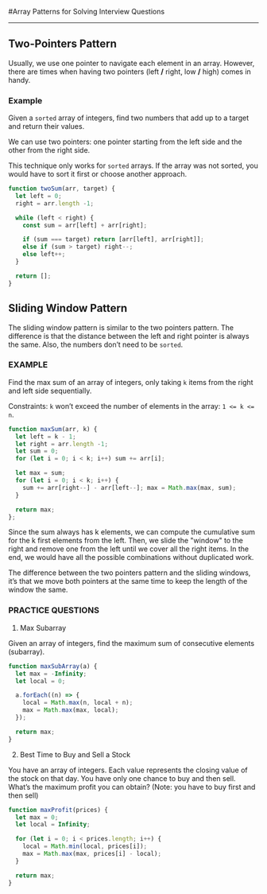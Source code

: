 #Array Patterns for Solving Interview Questions

___
## Two-Pointers Pattern

Usually, we use one pointer to navigate each element in an array.
However, there are times when having two pointers (left **/** right, low **/** high) comes in handy.


### Example
Given a `sorted` array of integers, find two numbers that add up to a target and return their values.

We can use two pointers: one pointer starting from the left side and the other from the right side.

This technique only works for `sorted` arrays. If the array was not sorted, you would have to sort it first or choose another approach.

```jsx
function twoSum(arr, target) {
  let left = 0;
  right = arr.length -1;

  while (left < right) {
    const sum = arr[left] + arr[right];

    if (sum === target) return [arr[left], arr[right]];
    else if (sum > target) right--;
    else left++;
  }

  return [];
}

```

## Sliding Window Pattern

The sliding window pattern is similar to the two pointers pattern.
The difference is that the distance between the left and right pointer is always the same.
Also, the numbers don’t need to be `sorted`.

### EXAMPLE

Find the max sum of an array of integers, only taking `k` items from the right and left side sequentially.

Constraints: `k` won’t exceed the number of elements in the array: `1 <= k <= n`.

```jsx
function maxSum(arr, k) {
  let left = k - 1;
  let right = arr.length -1;
  let sum = 0;
  for (let i = 0; i < k; i++) sum += arr[i];

  let max = sum;
  for (let i = 0; i < k; i++) {
    sum += arr[right--] - arr[left--]; max = Math.max(max, sum);
  }

  return max;
};
```

Since the sum always has k elements, we can compute the cumulative sum for the k first elements from the left.
Then, we slide the "window" to the right and remove one from the left until we cover all the right items.
In the end, we would have all the possible combinations without duplicated work.


The difference between the two pointers pattern and the sliding windows, it’s that we move both pointers at the same time to
keep the length of the window the same.


### PRACTICE QUESTIONS

1. Max Subarray

Given an array of integers, find the maximum sum of consecutive elements (subarray).

```js
function maxSubArray(a) { 
  let max = -Infinity;
  let local = 0;

  a.forEach((n) => {
    local = Math.max(n, local + n);
    max = Math.max(max, local);
  });

  return max;
}
```

2. Best Time to Buy and Sell a Stock

You have an array of integers. Each value represents the closing value of the stock on that day.
You have only one chance to buy and then sell. What’s the maximum profit you can obtain? (Note: you have to buy first and then sell)

```jsx
function maxProfit(prices) {
  let max = 0;
  let local = Infinity;

  for (let i = 0; i < prices.length; i++) {
    local = Math.min(local, prices[i]);
    max = Math.max(max, prices[i] - local);
  }

  return max;
}
```
